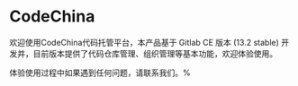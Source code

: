 # CodeChina

欢迎使用CodeChina代码托管平台，本产品基于 Gitlab CE 版本 (13.2 stable) 开发并，目前版本提供了代码仓库管理、组织管理等基本功能，欢迎体验使用。



体验使用过程中如果遇到任何问题，请联系我们。%
